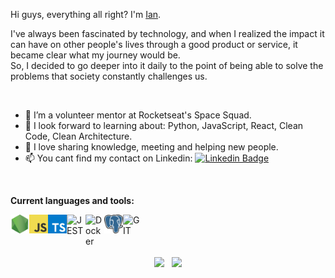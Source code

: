 Hi guys, everything all right? I'm [Ian](https://www.linkedin.com/in/ian-ramos/).

I've always been fascinated by technology, and when I realized the impact it can have on other people's lives through a good product or service, it became clear what my journey would be. <br />
So, I decided to go deeper into it daily to the point of being able to solve the problems that society constantly challenges us. <br />

<!-- <img align="right" alt="GIF" src="https://cdn.dribbble.com/users/330915/screenshots/3587000/media/343cb53c87e313181d99248d3071bc77.gif" width="480" height="320" /> -->

<br/>

- 🚀 I’m a volunteer mentor at Rocketseat's Space Squad.
- 💭 I look forward to learning about: Python, JavaScript, React, Clean Code, Clean Architecture.
- 🤙 I love sharing knowledge, meeting and helping new people.
- 📫 You cant find my contact on Linkedin: [![Linkedin Badge](https://img.shields.io/badge/-IanRamos-blue?style=flat-square&logo=Linkedin&logoColor=white&link=https://https://www.linkedin.com/in/ian-ramos/)](https://www.linkedin.com/in/ian-ramos/) 

<br/>

**Current languages and tools:**
<p>
   <a target="_blank" rel="noopener noreferrer" href="https://raw.githubusercontent.com/github/explore/80688e429a7d4ef2fca1e82350fe8e3517d3494d/topics/nodejs/nodejs.png"><img alt="NodeJS" src="https://raw.githubusercontent.com/github/explore/80688e429a7d4ef2fca1e82350fe8e3517d3494d/topics/nodejs/nodejs.png" style="max-width:100%;" width="30px" align="left"></a>
 <a target="_blank" rel="noopener noreferrer" href="https://raw.githubusercontent.com/github/explore/80688e429a7d4ef2fca1e82350fe8e3517d3494d/topics/javascript/javascript.png"><img alt="JavaScript" src="https://raw.githubusercontent.com/github/explore/80688e429a7d4ef2fca1e82350fe8e3517d3494d/topics/javascript/javascript.png" style="max-width:100%;" width="30px" align="left"></a>
   <a target="_blank" rel="noopener noreferrer" href="https://raw.githubusercontent.com/github/explore/80688e429a7d4ef2fca1e82350fe8e3517d3494d/topics/typescript/typescript.png"><img alt="TypeScript" src="https://raw.githubusercontent.com/github/explore/80688e429a7d4ef2fca1e82350fe8e3517d3494d/topics/typescript/typescript.png" style="max-width:100%;" width="30px" align="left"></a>
  <a target="_blank" rel="noopener noreferrer" href="https://github.com/get-icon/geticon/blob/master/icons/jest.svg"><img alt="JEST" src="https://github.com/get-icon/geticon/blob/master/icons/jest.svg" style="max-width:100%;" width="30px" align="left"></a>
 <a target="_blank" rel="noopener noreferrer" href="https://github.com/get-icon/geticon/blob/master/icons/docker-icon.svg"><img alt="Docker" src="https://github.com/get-icon/geticon/blob/master/icons/docker-icon.svg" style="max-width:100%;" width="30px" align="left"></a>
  <a target="_blank" rel="noopener noreferrer" href="https://raw.githubusercontent.com/github/explore/80688e429a7d4ef2fca1e82350fe8e3517d3494d/topics/postgresql/postgresql.png"><img alt="PostgreSQL" src="https://raw.githubusercontent.com/github/explore/80688e429a7d4ef2fca1e82350fe8e3517d3494d/topics/postgresql/postgresql.png" style="max-width:100%;" width="30px" align="left"></a>
  <a target="_blank" rel="noopener noreferrer" href="https://github.com/get-icon/geticon/blob/master/icons/git-icon.svg"><img alt="GIT" src="https://github.com/get-icon/geticon/blob/master/icons/git-icon.svg" style="max-width:100%;" width="30px" align="left"></a>
</p>

<br/>
<br/>
<br/>
<br/>

 <div  align="center">
 <a href="https://github.com/i-ramoss"></a>
     <img height="160em" src="https://github-readme-stats.vercel.app/api?username=i-ramoss&hide_border=true&show_icons=true&theme=blueberry&include_all_commits=true&count_private=true"/> &nbsp;
<!--      <img height="180em" src="https://github-readme-streak-stats.herokuapp.com/?user=i-ramoss&hide_border=true&theme=blueberry&show_icons=true"/> -->
     <img height="160em" src="https://github-readme-stats.vercel.app/api/top-langs/?username=i-ramoss&layout=compact&count_private=true&hide_border=true&theme=blueberry&show_icons=true">
</div>
